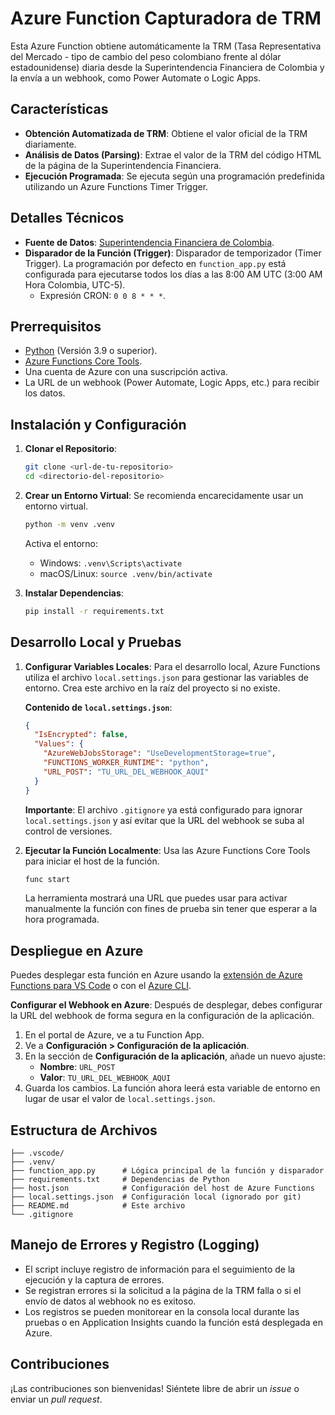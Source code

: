 # Azure Function Capturadora de TRM

Esta Azure Function obtiene automáticamente la TRM (Tasa Representativa del Mercado - tipo de cambio del peso colombiano frente al dólar estadounidense) diaria desde la Superintendencia Financiera de Colombia y la envía a un webhook, como Power Automate o Logic Apps.

## Características

* **Obtención Automatizada de TRM**: Obtiene el valor oficial de la TRM diariamente.
* **Análisis de Datos (Parsing)**: Extrae el valor de la TRM del código HTML de la página de la Superintendencia Financiera.
* **Ejecución Programada**: Se ejecuta según una programación predefinida utilizando un Azure Functions Timer Trigger.

## Detalles Técnicos

* **Fuente de Datos**: [Superintendencia Financiera de Colombia](https://www.superfinanciera.gov.co/jsp/index.jsf).
* **Disparador de la Función (Trigger)**: Disparador de temporizador (Timer Trigger). La programación por defecto en `function_app.py` está configurada para ejecutarse todos los días a las 8:00 AM UTC (3:00 AM Hora Colombia, UTC-5).
    * Expresión CRON: `0 0 8 * * *`.

## Prerrequisitos

* [Python](https://www.python.org/downloads/) (Versión 3.9 o superior).
* [Azure Functions Core Tools](https://docs.microsoft.com/en-us/azure/azure-functions/functions-run-local).
* Una cuenta de Azure con una suscripción activa.
* La URL de un webhook (Power Automate, Logic Apps, etc.) para recibir los datos.

## Instalación y Configuración

1.  **Clonar el Repositorio**:
    ```bash
    git clone <url-de-tu-repositorio>
    cd <directorio-del-repositorio>
    ```

2.  **Crear un Entorno Virtual**:
    Se recomienda encarecidamente usar un entorno virtual.
    ```bash
    python -m venv .venv
    ```
    Activa el entorno:
    * Windows: `.venv\Scripts\activate`
    * macOS/Linux: `source .venv/bin/activate`

3.  **Instalar Dependencias**:
    ```bash
    pip install -r requirements.txt
    ```

## Desarrollo Local y Pruebas

1.  **Configurar Variables Locales**:
    Para el desarrollo local, Azure Functions utiliza el archivo `local.settings.json` para gestionar las variables de entorno. Crea este archivo en la raíz del proyecto si no existe.

    **Contenido de `local.settings.json`**:
    ```json
    {
      "IsEncrypted": false,
      "Values": {
        "AzureWebJobsStorage": "UseDevelopmentStorage=true",
        "FUNCTIONS_WORKER_RUNTIME": "python",
        "URL_POST": "TU_URL_DEL_WEBHOOK_AQUI"
      }
    }
    ```
    **Importante**: El archivo `.gitignore` ya está configurado para ignorar `local.settings.json` y así evitar que la URL del webhook se suba al control de versiones.

2.  **Ejecutar la Función Localmente**:
    Usa las Azure Functions Core Tools para iniciar el host de la función.
    ```bash
    func start
    ```
    La herramienta mostrará una URL que puedes usar para activar manualmente la función con fines de prueba sin tener que esperar a la hora programada.

## Despliegue en Azure

Puedes desplegar esta función en Azure usando la [extensión de Azure Functions para VS Code](https://docs.microsoft.com/en-us/azure/azure-functions/create-first-function-vs-code-python) o con el [Azure CLI](https://docs.microsoft.com/en-us/azure/azure-functions/create-first-function-cli-python).

**Configurar el Webhook en Azure**:
Después de desplegar, debes configurar la URL del webhook de forma segura en la configuración de la aplicación.

1.  En el portal de Azure, ve a tu Function App.
2.  Ve a **Configuración > Configuración de la aplicación**.
3.  En la sección de **Configuración de la aplicación**, añade un nuevo ajuste:
    * **Nombre**: `URL_POST`
    * **Valor**: `TU_URL_DEL_WEBHOOK_AQUI`
4.  Guarda los cambios. La función ahora leerá esta variable de entorno en lugar de usar el valor de `local.settings.json`.

## Estructura de Archivos

```
├── .vscode/
├── .venv/
├── function_app.py      # Lógica principal de la función y disparador
├── requirements.txt     # Dependencias de Python
├── host.json            # Configuración del host de Azure Functions
├── local.settings.json  # Configuración local (ignorado por git)
├── README.md            # Este archivo
└── .gitignore
```

## Manejo de Errores y Registro (Logging)

* El script incluye registro de información para el seguimiento de la ejecución y la captura de errores.
* Se registran errores si la solicitud a la página de la TRM falla o si el envío de datos al webhook no es exitoso.
* Los registros se pueden monitorear en la consola local durante las pruebas o en Application Insights cuando la función está desplegada en Azure.

## Contribuciones

¡Las contribuciones son bienvenidas! Siéntete libre de abrir un *issue* o enviar un *pull request*.